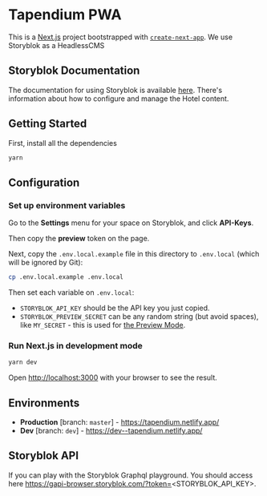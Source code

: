 # Tapendium PWA

This is a [Next.js](https://nextjs.org/) project bootstrapped with [`create-next-app`](https://github.com/zeit/next.js/tree/canary/packages/create-next-app). We use Storyblok as a HeadlessCMS

## Storyblok Documentation
The documentation for using Storyblok is available [here](/docs.md). There's information about how to configure and manage the Hotel content.

## Getting Started

First, install all the dependencies

```bash
yarn
```

## Configuration

### Set up environment variables

Go to the **Settings** menu for your space on Storyblok, and click **API-Keys**.

Then copy the **preview** token on the page.

Next, copy the `.env.local.example` file in this directory to `.env.local` (which will be ignored by Git):

```bash
cp .env.local.example .env.local
```

Then set each variable on `.env.local`:

- `STORYBLOK_API_KEY` should be the API key you just copied.
- `STORYBLOK_PREVIEW_SECRET` can be any random string (but avoid spaces), like `MY_SECRET` - this is used for [the Preview Mode](https://nextjs.org/docs/advanced-features/preview-mode).

### Run Next.js in development mode

```bash
yarn dev
```

Open [http://localhost:3000](http://localhost:3000) with your browser to see the result.

## Environments

- **Production** [branch: `master`] - https://tapendium.netlify.app/
- **Dev** [branch: `dev`] - https://dev--tapendium.netlify.app/

## Storyblok API

If you can play with the Storyblok Graphql playground. You should access here https://gapi-browser.storyblok.com/?token=<STORYBLOK_API_KEY>.
